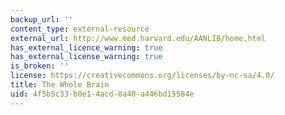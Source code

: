 ```yaml
---
backup_url: ''
content_type: external-resource
external_url: http://www.med.harvard.edu/AANLIB/home.html
has_external_licence_warning: true
has_external_license_warning: true
is_broken: ''
license: https://creativecommons.org/licenses/by-nc-sa/4.0/
title: The Whole Brain
uid: 4f5b5c33-b0e1-4acd-8a40-a446bd15584e
---
```

